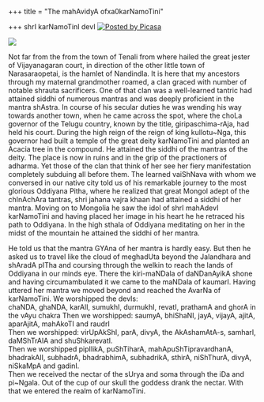 +++
title = "The mahAvidyA ofxa0karNamoTini"

+++
shrI karNamoTinI devI [![Posted by
Picasa](https://i1.wp.com/photos1.blogger.com/pbp.gif)](http://picasa.google.com/blogger/)

[![](https://i2.wp.com/photos1.blogger.com/hello/133/1300/400/karNamoTini2.jpg)](http://photos1.blogger.com/hello/133/1300/640/karNamoTini2.jpg)

Not far from the from the town of Tenali from where hailed the great
jester of Vijayanagaran court, in direction of the other little town of
Narasaraopetai, is the hamlet of Nandindla. It is here that my ancestors
through my maternal grandmother roamed, a clan graced with number of
notable shrauta sacrificers. One of that clan was a well-learned tantric
had attained siddhi of numerous mantras and was deeply proficient in the
mantra shAstra. In course of his secular duties he was wending his way
towards another town, when he came across the spot, where the choLa
governor of the Telugu country, known by the title, giripaschima-rAja,
had held his court. During the high reign of the reign of king
kullotu\~Nga, this governor had built a temple of the great deity
karNamoTini and planted an Acacia tree in the compound. He attained the
siddhi of the mantras of the deity. The place is now in ruins and in the
grip of the practioners of adharma. Yet those of the clan that think of
her see her fiery manifestation completely subduing all before them. The
learned vaiShNava with whom we conversed in our native city told us of
his remarkable journey to the most glorious Oddiyana Pitha, where he
realized that great Mongol adept of the chInAchAra tantras, shri jahana
vajra khaan had attained a siddhi of her mantra. Moving on to Mongolia
he saw the idol of shrI mahAdevI karNamoTini and having placed her image
in his heart he he retraced his path to Oddiyana. In the high sthala of
Oddiyana meditating on her in the midst of the mountain he attained the
siddhi of her mantra.

He told us that the mantra GYAna of her mantra is hardly easy. But then
he asked us to travel like the cloud of meghadUta beyond the Jalandhara
and shAradA pITha and coursing through the welkin to reach the lands of
Oddiyana in our minds eye. There the kiri-maNDala of daNDanAyikA shone
and having circumambulated it we came to the maNDala of kaumarI. Having
uttered her mantra we moved beyond and reached the AvarNa of
karNamoTini. We worshipped the devIs:  
chaNDA, ghaNDA, karAlI, sumukhI, durmukhI, revatI, prathamA and ghorA in
the vAyu chakra Then we worshipped: saumyA, bhiShaNI, jayA, vijayA,
ajitA, aparAjitA, mahAkoTI and raudrI  
Then we worshipped: virUpAkShI, parA, divyA, the AkAshamAtA-s, samharI,
daMShTrAlA and shuShkarevatI.  
Then we worshipped pipIlikA, puShTiharA, mahApuShTipravardhanA,
bhadrakAlI, subhadrA, bhadrabhimA, subhadrikA, sthirA, niShThurA, divyA,
niSkaMpA and gadinI.  
Then we received the nectar of the sUrya and soma through the iDa and
pi\~Ngala. Out of the cup of our skull the goddess drank the nectar.
With that we entered the realm of karNamoTini.

